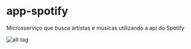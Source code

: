 # app-spotify
Microsserviço que busca artistas e músicas utilizando a api do Spotify

![alt tag](https://ibb.co/m0jtwXz)
